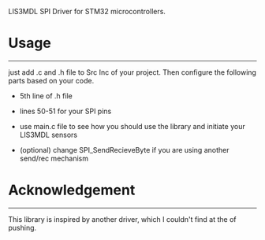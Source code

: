 LIS3MDL SPI Driver for STM32 microcontrollers.

# Usage 
--------
just add .c and .h file to Src Inc of your project. 
Then configure the following parts based on your code. 
* 5th line of .h file 
*  lines 50-51 for your SPI pins
* use main.c file to see how you should use the library and initiate your LIS3MDL sensors 

* (optional) change SPI_SendRecieveByte if you are using another send/rec mechanism

# Acknowledgement 
-------

This library is inspired by another driver, which I couldn't find at the of pushing.